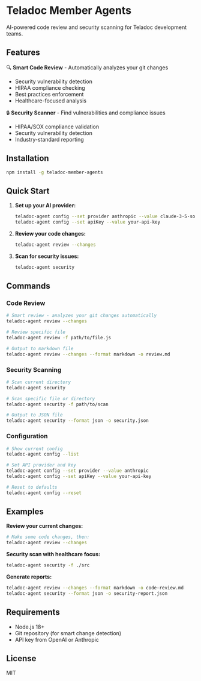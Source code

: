 # Teladoc Member Agents

AI-powered code review and security scanning for Teladoc development teams.

## Features

🔍 **Smart Code Review** - Automatically analyzes your git changes
- Security vulnerability detection
- HIPAA compliance checking
- Best practices enforcement
- Healthcare-focused analysis

🔒 **Security Scanner** - Find vulnerabilities and compliance issues
- HIPAA/SOX compliance validation
- Security vulnerability detection
- Industry-standard reporting

## Installation

```bash
npm install -g teladoc-member-agents
```

## Quick Start

1. **Set up your AI provider:**
   ```bash
   teladoc-agent config --set provider anthropic --value claude-3-5-sonnet-20241022
   teladoc-agent config --set apiKey --value your-api-key
   ```

2. **Review your code changes:**
   ```bash
   teladoc-agent review --changes
   ```

3. **Scan for security issues:**
   ```bash
   teladoc-agent security
   ```

## Commands

### Code Review

```bash
# Smart review - analyzes your git changes automatically
teladoc-agent review --changes

# Review specific file
teladoc-agent review -f path/to/file.js

# Output to markdown file
teladoc-agent review --changes --format markdown -o review.md
```

### Security Scanning

```bash
# Scan current directory
teladoc-agent security

# Scan specific file or directory
teladoc-agent security -f path/to/scan

# Output to JSON file
teladoc-agent security --format json -o security.json
```

### Configuration

```bash
# Show current config
teladoc-agent config --list

# Set API provider and key
teladoc-agent config --set provider --value anthropic
teladoc-agent config --set apiKey --value your-api-key

# Reset to defaults
teladoc-agent config --reset
```

## Examples

**Review your current changes:**

```bash
# Make some code changes, then:
teladoc-agent review --changes
```

**Security scan with healthcare focus:**

```bash
teladoc-agent security -f ./src
```

**Generate reports:**

```bash
teladoc-agent review --changes --format markdown -o code-review.md
teladoc-agent security --format json -o security-report.json
```

## Requirements

- Node.js 18+
- Git repository (for smart change detection)
- API key from OpenAI or Anthropic

## License

MIT
